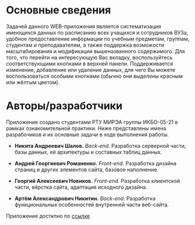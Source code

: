 # Основные сведения

Задачей данного WEB-приложения является систематизация имеющихся данных по расписанию всех учащихся и сотрудников ВУЗа, удобное предоставление информации по учебным предметам, группам, студентам и преподавателям, а также поддержка возможости масштабирования и модификации вышеназванного содержимого. Для того, что перейти на интересующую Вас вкладку, воспользуйтесь соответствующими кнопками в верхней панели. Поддерживается изменение, добавление или удаление данных, для чего Вы можете воспользоваться особыми кнопками (обычно они выделены красным или жёлтым цветом).

# Авторы/разработчики

Приложение создано студентами РТУ МИРЭА группы ИКБО-05-21 в рамках ознакомительной практики. Ниже представлены имена разрабочиков и их основные задачи в ходе выполнения работы.

- **Никита Андреевич Шалов.** *Back-end.* Разработка серверной части, базы данных, её архитектуры и составных таблиц данных.

- **Андрей Георгиевич Романенко.** *Front-end.* Разработка дизайна страниц и других элементов сайта, базовое наполнение.

- **Георгий Алексеевич Новиков.** *Front-end.* Разработка клиентской части, вёрстка сайта, адаптация исходного дизайна.

- **Артём Александрович Никитин.** *Back-end.* Разработка функциональных особенностей внутренней части веб-сайта.

Приложение досткпно по [ссылке](https://cryptic-coast-13228.herokuapp.com/)